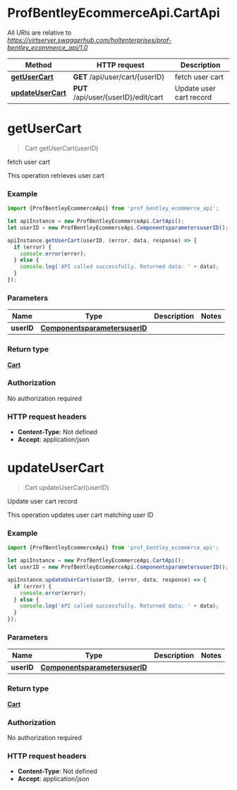 # ProfBentleyEcommerceApi.CartApi

All URIs are relative to *https://virtserver.swaggerhub.com/holtenterprises/prof-bentley_ecommerce_api/1.0*

Method | HTTP request | Description
------------- | ------------- | -------------
[**getUserCart**](CartApi.md#getUserCart) | **GET** /api/user/cart/{userID} | fetch user cart
[**updateUserCart**](CartApi.md#updateUserCart) | **PUT** /api/user/{userID}/edit/cart | Update user cart record

<a name="getUserCart"></a>
# **getUserCart**
> Cart getUserCart(userID)

fetch user cart

This operation retrieves user cart

### Example
```javascript
import {ProfBentleyEcommerceApi} from 'prof_bentley_ecommerce_api';

let apiInstance = new ProfBentleyEcommerceApi.CartApi();
let userID = new ProfBentleyEcommerceApi.ComponentsparametersuserID(); // ComponentsparametersuserID | 

apiInstance.getUserCart(userID, (error, data, response) => {
  if (error) {
    console.error(error);
  } else {
    console.log('API called successfully. Returned data: ' + data);
  }
});
```

### Parameters

Name | Type | Description  | Notes
------------- | ------------- | ------------- | -------------
 **userID** | [**ComponentsparametersuserID**](.md)|  | 

### Return type

[**Cart**](Cart.md)

### Authorization

No authorization required

### HTTP request headers

 - **Content-Type**: Not defined
 - **Accept**: application/json

<a name="updateUserCart"></a>
# **updateUserCart**
> Cart updateUserCart(userID)

Update user cart record

This operation updates user cart matching user ID

### Example
```javascript
import {ProfBentleyEcommerceApi} from 'prof_bentley_ecommerce_api';

let apiInstance = new ProfBentleyEcommerceApi.CartApi();
let userID = new ProfBentleyEcommerceApi.ComponentsparametersuserID(); // ComponentsparametersuserID | 

apiInstance.updateUserCart(userID, (error, data, response) => {
  if (error) {
    console.error(error);
  } else {
    console.log('API called successfully. Returned data: ' + data);
  }
});
```

### Parameters

Name | Type | Description  | Notes
------------- | ------------- | ------------- | -------------
 **userID** | [**ComponentsparametersuserID**](.md)|  | 

### Return type

[**Cart**](Cart.md)

### Authorization

No authorization required

### HTTP request headers

 - **Content-Type**: Not defined
 - **Accept**: application/json

